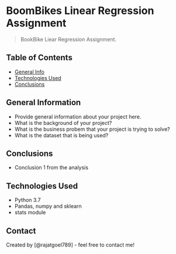 # BoomBikes Linear Regression Assignment
> BookBike Liear Regression Assignment.


## Table of Contents
* [General Info](#general-information)
* [Technologies Used](#technologies-used)
* [Conclusions](#conclusions)


<!-- You can include any other section that is pertinent to your problem -->

## General Information
- Provide general information about your project here.
- What is the background of your project?
- What is the business probem that your project is trying to solve?
- What is the dataset that is being used?

<!-- You don't have to answer all the questions - just the ones relevant to your project. -->

## Conclusions
- Conclusion 1 from the analysis


<!-- You don't have to answer all the questions - just the ones relevant to your project. -->


## Technologies Used
- Python 3.7
- Pandas, numpy and sklearn
- stats module

<!-- As the libraries versions keep on changing, it is recommended to mention the version of library used in this project -->




## Contact
Created by [@rajatgoel789] - feel free to contact me!


<!-- Optional -->
<!-- ## License -->
<!-- This project is open source and available under the [... License](). -->

<!-- You don't have to include all sections - just the one's relevant to your project -->